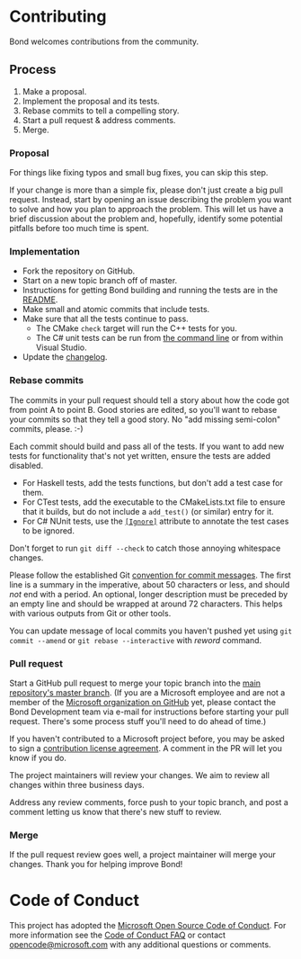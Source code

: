# Contributing

Bond welcomes contributions from the community.

## Process

1. Make a proposal.
1. Implement the proposal and its tests.
1. Rebase commits to tell a compelling story.
1. Start a pull request & address comments.
1. Merge.

### Proposal

For things like fixing typos and small bug fixes, you can skip this step.

If your change is more than a simple fix, please don't just create a big
pull request. Instead, start by opening an issue describing the problem you
want to solve and how you plan to approach the problem. This will let us
have a brief discussion about the problem and, hopefully, identify some
potential pitfalls before too much time is spent.

### Implementation

* Fork the repository on GitHub.
* Start on a new topic branch off of master.
* Instructions for getting Bond building and running the tests are in the
  [README](https://github.com/Microsoft/bond/blob/master/README.md).
* Make small and atomic commits that include tests.
* Make sure that all the tests continue to pass.
    * The CMake `check` target will run the C++ tests for you.
    * The C# unit tests can be run from
      [the command line](https://github.com/Microsoft/bond/blob/56b5914a5bb41178521e01f6ce078d429e3e6b71/appveyor.yml#L214)
      or from within Visual Studio.
* Update the [changelog](https://github.com/Microsoft/bond/blob/master/CHANGELOG.md).

### Rebase commits

The commits in your pull request should tell a story about how the code got
from point A to point B. Good stories are edited, so you'll want to rebase
your commits so that they tell a good story. No "add missing semi-colon"
commits, please. :-)

Each commit should build and pass all of the tests. If you want to add new
tests for functionality that's not yet written, ensure the tests are added
disabled.

* For Haskell tests, add the tests functions, but don't add a test case for
  them.
* For CTest tests, add the executable to the CMakeLists.txt file to ensure
  that it builds, but do not include a `add_test()` (or similar) entry for
  it.
* For C# NUnit tests, use the
  [`[Ignore]`](http://www.nunit.org/index.php?p=ignore&r=2.6.4) attribute to
  annotate the test cases to be ignored.

Don't forget to run `git diff --check` to catch those annoying whitespace
changes.

Please follow the established Git
[convention for commit messages](https://www.git-scm.com/book/en/v2/Distributed-Git-Contributing-to-a-Project#Commit-Guidelines).
The first line is a summary in the imperative, about 50 characters or less,
and should *not* end with a period. An optional, longer description must be
preceded by an empty line and should be wrapped at around 72 characters.
This helps with various outputs from Git or other tools.

You can update message of local commits you haven't pushed yet using `git
commit --amend` or `git rebase --interactive` with *reword* command.

### Pull request

Start a GitHub pull request to merge your topic branch into the
[main repository's master branch](https://github.com/Microsoft/bond/tree/master).
(If you are a Microsoft employee and are not a member of the
[Microsoft organization on GitHub](https://github.com/Microsoft) yet, please
contact the Bond Development team via e-mail for instructions before
starting your pull request. There's some process stuff you'll need to do
ahead of time.)

If you haven't contributed to a Microsoft project before, you may be asked
to sign a [contribution license agreement](https://cla.microsoft.com/). A
comment in the PR will let you know if you do.

The project maintainers will review your changes. We aim to review all
changes within three business days.

Address any review comments, force push to your topic branch, and post a
comment letting us know that there's new stuff to review.

### Merge

If the pull request review goes well, a project maintainer will merge your
changes. Thank you for helping improve Bond!

# Code of Conduct

This project has adopted the
[Microsoft Open Source Code of Conduct](https://opensource.microsoft.com/codeofconduct/).
For more information see the
[Code of Conduct FAQ](https://opensource.microsoft.com/codeofconduct/faq/)
or contact [opencode@microsoft.com](mailto:opencode@microsoft.com) with any
additional questions or comments.
